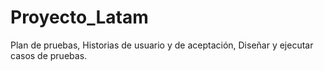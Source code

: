 # Proyecto_Latam
Plan de pruebas, Historias de usuario y de aceptación, Diseñar y ejecutar casos de pruebas.
